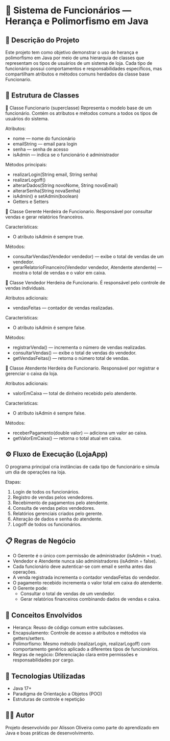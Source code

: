 # 💼 Sistema de Funcionários — Herança e Polimorfismo em Java

## 📘 Descrição do Projeto

Este projeto tem como objetivo demonstrar o uso de herança e polimorfismo em Java por meio de uma hierarquia de classes que representam os tipos de usuários de um sistema de loja.
Cada tipo de funcionário possui comportamentos e responsabilidades específicos, mas compartilham atributos e métodos comuns herdados da classe base Funcionario.

## 🧱 Estrutura de Classes
🔹 Classe Funcionario (superclasse)
Representa o modelo base de um funcionário.
Contém os atributos e métodos comuns a todos os tipos de usuários do sistema.

Atributos:

- nome — nome do funcionário
- emailString — email para login
- senha — senha de acesso
- isAdmin — indica se o funcionário é administrador

Métodos principais:

- realizarLogin(String email, String senha)
- realizarLogoff()
- alterarDados(String novoNome, String novoEmail)
- alterarSenha(String novaSenha)
- isAdmin() e setAdmin(boolean)
- Getters e Setters

🔹 Classe Gerente
Herdeira de Funcionario.
Responsável por consultar vendas e gerar relatórios financeiros.

Características:
- O atributo isAdmin é sempre true.

Métodos:
- consultarVendas(Vendedor vendedor) — exibe o total de vendas de um vendedor.
- gerarRelatorioFinanceiro(Vendedor vendedor, Atendente atendente) — mostra o total de vendas e o valor em caixa.

🔹 Classe Vendedor
Herdeira de Funcionario.
É responsável pelo controle de vendas individuais.

Atributos adicionais:
- vendasFeitas — contador de vendas realizadas.

Características:
- O atributo isAdmin é sempre false.

Métodos:
- registrarVenda() — incrementa o número de vendas realizadas.
- consultarVendas() — exibe o total de vendas do vendedor.
- getVendasFeitas() — retorna o número total de vendas.

🔹 Classe Atendente
Herdeira de Funcionario.
Responsável por registrar e gerenciar o caixa da loja.

Atributos adicionais:
- valorEmCaixa — total de dinheiro recebido pelo atendente.

Características:
- O atributo isAdmin é sempre false.

Métodos:
- receberPagamento(double valor) — adiciona um valor ao caixa.
- getValorEmCaixa() — retorna o total atual em caixa.

## ⚙️ Fluxo de Execução (LojaApp)
O programa principal cria instâncias de cada tipo de funcionário e simula um dia de operações na loja.

Etapas:

1. Login de todos os funcionários.
2. Registro de vendas pelos vendedores.
3. Recebimento de pagamentos pelo atendente.
4. Consulta de vendas pelos vendedores.
5. Relatórios gerenciais criados pelo gerente.
6. Alteração de dados e senha do atendente.
7. Logoff de todos os funcionários.

## 📋 Regras de Negócio
- O Gerente é o único com permissão de administrador (isAdmin = true).
- Vendedor e Atendente nunca são administradores (isAdmin = false).
- Cada funcionário deve autenticar-se com email e senha antes das operações.
- A venda registrada incrementa o contador vendasFeitas do vendedor.
- O pagamento recebido incrementa o valor total em caixa do atendente.
- O Gerente pode:
  - Consultar o total de vendas de um vendedor.
  - Gerar relatórios financeiros combinando dados de vendas e caixa.

## 🧩 Conceitos Envolvidos
- Herança: Reuso de código comum entre subclasses.
- Encapsulamento: Controle de acesso a atributos e métodos via getters/setters.
- Polimorfismo: Mesmo método (realizarLogin, realizarLogoff) com comportamento genérico aplicado a diferentes tipos de funcionários.
- Regras de negócio: Diferenciação clara entre permissões e responsabilidades por cargo.

## 🚀 Tecnologias Utilizadas
- Java 17+
- Paradigma de Orientação a Objetos (POO)
- Estruturas de controle e repetição

## 👨‍💻 Autor
Projeto desenvolvido por Alisson Oliveira como parte do aprendizado em Java e boas práticas de desenvolvimento.